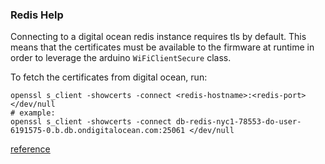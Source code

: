 ### Redis Help

Connecting to a digital ocean redis instance requires tls by default. This means that the
certificates must be available to the firmware at runtime in order to leverage the arduino
`WiFiClientSecure` class.

To fetch the certificates from digital ocean, run:

```
openssl s_client -showcerts -connect <redis-hostname>:<redis-port> </dev/null
# example:
openssl s_client -showcerts -connect db-redis-nyc1-78553-do-user-6191575-0.b.db.ondigitalocean.com:25061 </dev/null
```

[reference](https://www.baeldung.com/linux/ssl-certificates)

